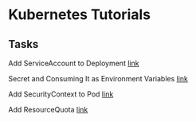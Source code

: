 # Kubernetes Tutorials

## Tasks

Add ServiceAccount to Deployment [link](add-sa-to-deployment/README.md)

Secret and Consuming It as Environment Variables [link](secret-and-consuming-as-env-variables/README.md)

Add SecurityContext to Pod [link](add-add-securitycontext-to-pod/README.md)

Add ResourceQuota [link](add-resourcequota/README.md)
